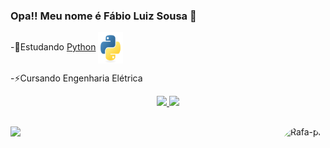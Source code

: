 ### Opa!! Meu nome é Fábio Luiz Sousa 👋

-📙Estudando [Python](https://www.python.org/)  <img align="center" alt="Fabio-Python" height="50" width="40" src="https://raw.githubusercontent.com/devicons/devicon/master/icons/python/python-original.svg"> 
 
 -⚡Cursando Engenharia Elétrica 

<div align="center">
  <a href="https://github.com/Fabio-luiz-sousa">
  <img height="35%" src="https://github-readme-stats.vercel.app/api?username=Fabio-luiz-sousa&show_icons=true&theme=merko&include_all_commits=true&count_private=true"/>
  <img height="35%" src="https://github-readme-stats.vercel.app/api/top-langs/?username=Fabio-luiz-sousa&layout=compact&langs_count=1&theme=merko"/>
</div>

  ##
 <a href = "mailto:fabioprogramar@gmail.com"><img src="https://img.shields.io/badge/-Gmail-%23333?style=for-the-badge&logo=gmail&logoColor=white" target="_blank"></a>
 <img align="right" alt="Rafa-pic" height="150" style="border-radius:50px;" 
      src="https://cdn.discordapp.com/attachments/403576394782736387/942614217347973171/gif_shikamaru.gif?width=500&height=500">
 
